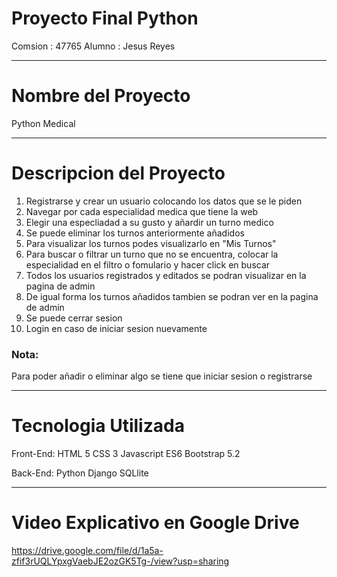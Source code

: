 # Proyecto Final Python

Comsion : 47765
Alumno : Jesus Reyes
_______________________________________________________________________________________________________________________________________________________

# Nombre del Proyecto

Python Medical
_______________________________________________________________________________________________________________________________________________________

# Descripcion del Proyecto

1. Registrarse y crear un usuario colocando los datos que se le piden
2. Navegar por cada especialidad medica que tiene la web
3. Elegir una especliadad a su gusto y añardir un turno medico
4. Se puede eliminar los turnos anteriormente añadidos
5. Para visualizar los turnos podes visualizarlo en "Mis Turnos"
6. Para buscar o filtrar un turno que no se encuentra, colocar la especialidad en el filtro o fomulario y hacer click en buscar
7. Todos los usuarios registrados y editados se podran visualizar en la pagina de admin
8. De igual forma los turnos añadidos tambien se podran ver en la pagina de admin
9. Se puede cerrar sesion
10. Login en caso de iniciar sesion nuevamente

### Nota:
Para poder añadir o eliminar algo se tiene que iniciar sesion o registrarse
__________________________________________________________________________________________________________________________________________________________

# Tecnologia Utilizada

Front-End:
HTML 5
CSS 3
Javascript ES6
Bootstrap 5.2

Back-End:
Python 
Django
SQLlite
_________________________________________________________________________________________________________________________________________________________

# Video Explicativo en Google Drive

https://drive.google.com/file/d/1a5a-zfif3rUQLYpxgVaebJE2ozGK5Tg-/view?usp=sharing
